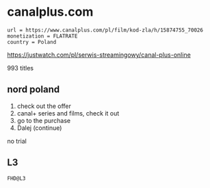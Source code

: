 # canalplus.com

~~~
url = https://www.canalplus.com/pl/film/kod-zla/h/15874755_70026
monetization = FLATRATE
country = Poland
~~~

https://justwatch.com/pl/serwis-streamingowy/canal-plus-online

993 titles

## nord poland

1. check out the offer
2. canal+ series and films, check it out
3. go to the purchase
4. Dalej (continue)

no trial

## L3

~~~
FHD@L3
~~~
